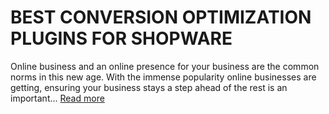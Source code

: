 # BEST CONVERSION OPTIMIZATION PLUGINS FOR SHOPWARE
Online business and an online presence for your business are the common norms in this new age. With the immense popularity online businesses are getting, ensuring your business stays a step ahead of the rest is an important...
[Read more](https://www.2hatslogic.com/blog/best-conversion-optimization-plugins-shopware/)
